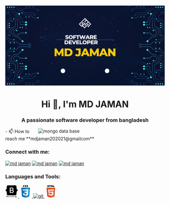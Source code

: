![logo](https://github.com/md-jaman-web-developer/MD-JAMAN/blob/main/Blue%20Yellow%20Futuristic%20Virtual%20Technology%20Blog%20Banner.jpg)
<h1 align="center">Hi 👋, I'm MD JAMAN</h1>
<h3 align="center">A passionate software developer from bangladesh</h3>
<img align="right" alt"coding" width="400" src="https://thumbs.gfycat.com/CheerySeparateGoldeneye-size_restricted.gif" title="mongo data base">
- 📫 How to reach me **mdjaman202021@gmailcom**

<h3 align="left">Connect with me:</h3>
<p align="left">
<a href="https://twitter.com/md jaman" target="blank"><img align="center" src="https://raw.githubusercontent.com/rahuldkjain/github-profile-readme-generator/master/src/images/icons/Social/twitter.svg" alt="md jaman" height="30" width="40" /></a>
<a href="https://linkedin.com/in/md jaman" target="blank"><img align="center" src="https://raw.githubusercontent.com/rahuldkjain/github-profile-readme-generator/master/src/images/icons/Social/linked-in-alt.svg" alt="md jaman" height="30" width="40" /></a>
<a href="https://fb.com/md jaman" target="blank"><img align="center" src="https://raw.githubusercontent.com/rahuldkjain/github-profile-readme-generator/master/src/images/icons/Social/facebook.svg" alt="md jaman" height="30" width="40" /></a>
</p>

<h3 align="left">Languages and Tools:</h3>
<p align="left"> <a href="https://getbootstrap.com" target="_blank" rel="noreferrer"> <img src="https://raw.githubusercontent.com/devicons/devicon/master/icons/bootstrap/bootstrap-plain-wordmark.svg" alt="bootstrap" width="40" height="40"/> </a> <a href="https://www.w3schools.com/css/" target="_blank" rel="noreferrer"> <img src="https://raw.githubusercontent.com/devicons/devicon/master/icons/css3/css3-original-wordmark.svg" alt="css3" width="40" height="40"/> </a> <a href="https://git-scm.com/" target="_blank" rel="noreferrer"> <img src="https://www.vectorlogo.zone/logos/git-scm/git-scm-icon.svg" alt="git" width="40" height="40"/> </a> <a href="https://www.w3.org/html/" target="_blank" rel="noreferrer"> <img src="https://raw.githubusercontent.com/devicons/devicon/master/icons/html5/html5-original-wordmark.svg" alt="html5" width="40" height="40"/> </a> </p>

